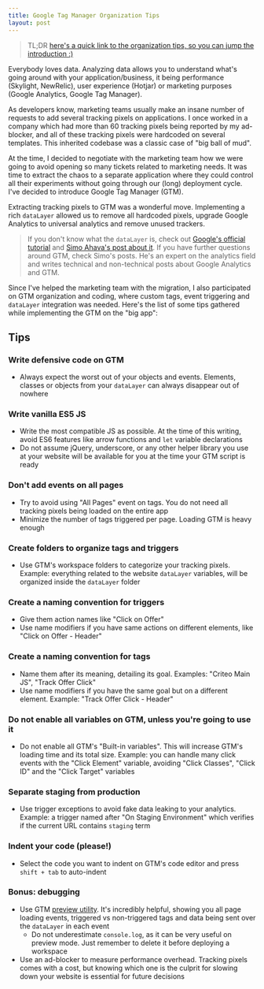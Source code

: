 ```yaml
---
title: Google Tag Manager Organization Tips
layout: post
---
```


> TL;DR [here's a quick link to the organization tips, so you can jump the introduction :)](#tips)

Everybody loves data. Analyzing data allows you to understand what's going around with your application/business, it being performance (Skylight, NewRelic), user experience (Hotjar) or marketing purposes (Google Analytics, Google Tag Manager).

As developers know, marketing teams usually make an insane number of requests to add several tracking pixels on applications. I once worked in a company which had more than 60 tracking pixels being reported by my ad-blocker, and all of these tracking pixels were hardcoded on several templates. This inherited codebase was a classic case of "big ball of mud".

At the time, I decided to negotiate with the marketing team how we were going to avoid opening so many tickets related to marketing needs. It was time to extract the chaos to a separate application where they could control all their experiments without going through our (long) deployment cycle. I've decided to introduce Google Tag Manager (GTM).

Extracting tracking pixels to GTM was a wonderful move. Implementing a rich `dataLayer` allowed us to remove all hardcoded pixels, upgrade Google Analytics to universal analytics and remove unused trackers.

> If you don't know what the `dataLayer` is, check out [Google's official tutorial](https://developers.google.com/tag-manager/devguide) and [Simo Ahava's post about it](https://www.simoahava.com/analytics/data-layer/). If you have further questions around GTM, check Simo's posts. He's an expert on the analytics field and writes technical and non-technical posts about Google Analytics and GTM.

Since I've helped the marketing team with the migration, I also participated on GTM organization and coding, where custom tags, event triggering and `dataLayer` integration was needed. Here's the list of some tips gathered while implementing the GTM on the "big app":

## Tips

### Write defensive code on GTM

- Always expect the worst out of your objects and events. Elements, classes or objects from your `dataLayer` can always disappear out of nowhere

### Write vanilla ES5 JS

- Write the most compatible JS as possible. At the time of this writing, avoid ES6 features like arrow functions and `let` variable declarations
- Do not assume jQuery, underscore, or any other helper library you use at your website will be available for you at the time your GTM script is ready

### Don't add events on all pages

- Try to avoid using "All Pages" event on tags. You do not need all tracking pixels being loaded on the entire app
- Minimize the number of tags triggered per page. Loading GTM is heavy enough

### Create folders to organize tags and triggers

- Use GTM's workspace folders to categorize your tracking pixels. Example: everything related to the website `dataLayer` variables, will be organized inside the `dataLayer` folder

### Create a naming convention for triggers

- Give them action names like "Click on Offer"
- Use name modifiers if you have same actions on different elements, like "Click on Offer - Header"

### Create a naming convention for tags

- Name them after its meaning, detailing its goal. Examples: "Criteo Main JS", "Track Offer Click"
- Use name modifiers if you have the same goal but on a different element. Example: "Track Offer Click - Header"

### Do not enable all variables on GTM, unless you're going to use it

- Do not enable all GTM's "Built-in variables". This will increase GTM's loading time and its total size. Example: you can handle many click events with the "Click Element" variable, avoiding "Click Classes", "Click ID" and the "Click Target" variables

### Separate staging from production

- Use trigger exceptions to avoid fake data leaking to your analytics. Example: a trigger named after "On Staging Environment" which verifies if the current URL contains `staging` term

### Indent your code (please!)

- Select the code you want to indent on GTM's code editor and press `shift + tab` to auto-indent

### Bonus: debugging

- Use GTM [preview utility](https://support.google.com/tagmanager/answer/6107056). It's incredibly helpful, showing you all page loading events, triggered vs non-triggered tags and data being sent over the `dataLayer` in each event
    - Do not underestimate `console.log`, as it can be very useful on preview mode. Just remember to delete it before deploying a workspace
- Use an ad-blocker to measure performance overhead. Tracking pixels comes with a cost, but knowing which one is the culprit for slowing down your website is essential for future decisions
